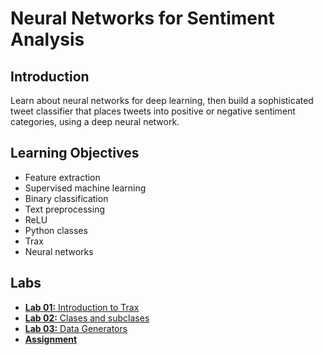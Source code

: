 # Neural Networks for Sentiment Analysis
## Introduction
Learn about neural networks for deep learning, then build a sophisticated tweet classifier that places tweets into positive or negative sentiment categories, using a deep neural network.

## Learning Objectives
* Feature extraction
* Supervised machine learning
* Binary classification
* Text preprocessing
* ReLU
* Python classes
* Trax
* Neural networks

## Labs
* [**Lab 01:** Introduction to Trax](./labs/NLP_C3_W1_lecture_nb_01_trax_intro.ipynb)
* [**Lab 02:** Clases and subclases](./labs/NLP_C3_W1_lecture_nb_02_classes.ipynb)
* [**Lab 03:** Data Generators](./labs/NLP_C3_W1_lecture_nb_03_data_generators.ipynb)
* [**Assignment**](./labs/C3_W1_Assignment.ipynb)